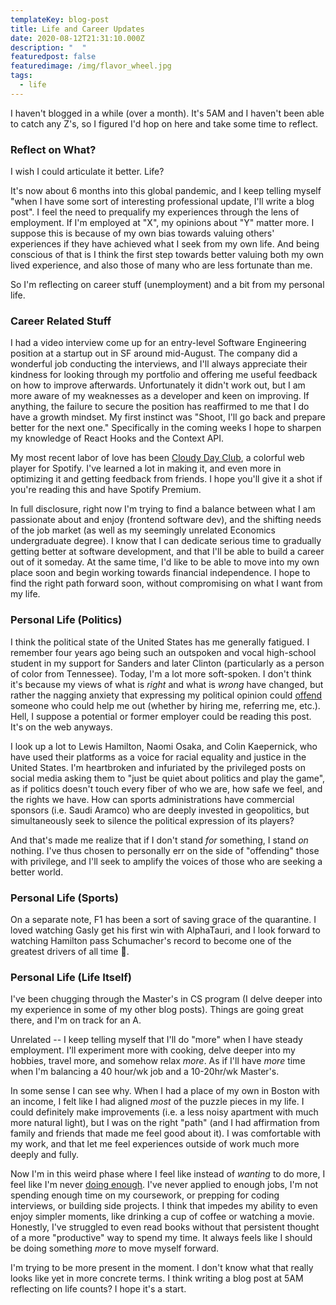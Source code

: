 ```yaml
---
templateKey: blog-post
title: Life and Career Updates
date: 2020-08-12T21:31:10.000Z
description: "  "
featuredpost: false
featuredimage: /img/flavor_wheel.jpg
tags:
  - life
---
```



I haven't blogged in a while (over a month). It's 5AM and I haven't been able to catch any Z's, so I figured I'd hop on here and take some time to reflect. 

### Reflect on What?

I wish I could articulate it better. Life? 

It's now about 6 months into this global pandemic, and I keep telling myself "when I have some sort of interesting professional update, I'll write a blog post". I feel the need to prequalify my experiences through the lens of employment. If I'm employed at "X", my opinions about "Y" matter more. I suppose this is because of my own bias towards valuing others' experiences if they have achieved what I seek from my own life. And being conscious of that is I think the first step towards better valuing both my own lived experience, and also those of many who are less fortunate than me. 

So I'm reflecting on career stuff (unemployment) and a bit from my personal life. 

### Career Related Stuff

I had a video interview come up for an entry-level Software Engineering position at a startup out in SF around mid-August. The company did a wonderful job conducting the interviews, and I'll always appreciate their kindness for looking through my portfolio and offering me useful feedback on how to improve afterwards. Unfortunately it didn't work out, but I am more aware of my weaknesses as a developer and keen on improving. If anything, the failure to secure the position has reaffirmed to me that I do have a growth mindset. My first instinct was "Shoot, I'll go back and prepare better for the next one." Specifically in the coming weeks I hope to sharpen my knowledge of React Hooks and the Context API. 

My most recent labor of love has been [Cloudy Day Club](https://www.cloudyday.club/), a colorful web player for Spotify. I've learned a lot in making it, and even more in optimizing it and getting feedback from friends. I hope you'll give it a shot if you're reading this and have Spotify Premium. 

In full disclosure, right now I'm trying to find a balance between what I am passionate about and enjoy (frontend software dev), and the shifting needs of the job market (as well as my seemingly unrelated Economics undergraduate degree). I know that I can dedicate serious time to gradually getting better at software development, and that I'll be able to build a career out of it someday. At the same time, I'd like to be able to move into my own place soon and begin working towards financial independence. I hope to find the right path forward soon, without compromising on what I want from my life. 

### Personal Life (Politics)

I think the political state of the United States has me generally fatigued. I remember four years ago being such an outspoken and vocal high-school student in my support for Sanders and later Clinton (particularly as a person of color from Tennessee). Today, I'm a lot more soft-spoken. I don't think it's because my views of what is *right* and what is *wrong* have changed, but rather the nagging anxiety that expressing my political opinion could <u>offend</u> someone who could help me out (whether by hiring me, referring me, etc.). Hell, I suppose a potential or former employer could be reading this post. It's on the web anyways.

I look up a lot to Lewis Hamilton, Naomi Osaka, and Colin Kaepernick, who have used their platforms as a voice for racial equality and justice in the United States. I'm heartbroken and infuriated by the privileged posts on social media asking them to "just be quiet about politics and play the game", as if politics doesn't touch every fiber of who we are, how safe we feel, and the rights we have. How can sports administrations have commercial sponsors (i.e. Saudi Aramco) who are deeply invested in geopolitics, but simultaneously seek to silence the political expression of its players? 

And that's made me realize that if I don't stand *for* something, I stand *on* nothing. I've thus chosen to personally err on the side of "offending" those with privilege, and I'll seek to amplify the voices of those who are seeking a better world. 

### Personal Life (Sports)

On a separate note, F1 has been a sort of saving grace of the quarantine. I loved watching Gasly get his first win with AlphaTauri, and I look forward to watching Hamilton pass Schumacher's record to become one of the greatest drivers of all time 🐐.

### Personal Life (Life Itself)

I've been chugging through the Master's in CS program (I delve deeper into my experience in some of my other blog posts). Things are going great there, and I'm on track for an A.

Unrelated -- I keep telling myself that I'll do "more" when I have steady employment. I'll experiment more with cooking, delve deeper into my hobbies, travel more, and somehow relax *more*. As if I'll have *more* time when I'm balancing a 40 hour/wk job and a 10-20hr/wk Master's. 

In some sense I can see why. When I had a place of my own in Boston with an income, I felt like I had aligned *most* of the puzzle pieces in my life. I could definitely make improvements (i.e. a less noisy apartment with much more natural light), but I was on the right "path" (and I had affirmation from family and friends that made me feel good about it). I was comfortable with my work, and that let me feel experiences outside of work much more deeply and fully.

Now I'm in this weird phase where I feel like instead of *wanting* to do more, I feel like I'm never <u>doing enough</u>. I've never applied to enough jobs, I'm not spending enough time on my coursework, or prepping for coding interviews, or building side projects. I think that impedes my ability to even enjoy simpler moments, like drinking a cup of coffee or watching a movie. Honestly, I've struggled to even read books without that persistent thought of a more "productive" way to spend my time. It always feels like I should be doing something *more* to move myself forward. 

I'm trying to be more present in the moment. I don't know what that really looks like yet in more concrete terms. I think writing a blog post at 5AM reflecting on life counts? I hope it's a start.























